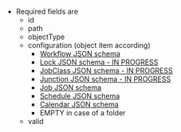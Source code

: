 * Required fields are
    * id
    * path
    * objectType
    * configuration (object item according)
    	* <a href="../../../../../controller/schemas/workflow/workflow-schema.json" target="workflow">Workflow JSON schema</a>
    	* <a href="../../../../../controller/schemas/lock/lock-schema.json" target="jobclass">Lock JSON schema - IN PROGRESS</a>
    	* <a href="../../../../../controller/schemas/jobclass/jobClass-schema.json" target="jobclass">JobClass JSON schema - IN PROGRESS</a>
    	* <a href="../../../../../controller/schemas/junction/junction-schema.json" target="junction">Junction JSON schema - IN PROGRESS</a>
    	* <a href="../../../../../controller/schemas/job/job-schema.json" target="job">Job JSON schema</a>
    	* <a href="../../../../../api/schemas/orderManagement//orders/schedule-schema.json" target="order">Schedule JSON schema</a>
    	* <a href="../../../../../api/schemas/calendar/calendar-schema.json" target="calendar">Calendar JSON schema</a>
    	* EMPTY in case of a folder
    * valid

